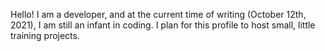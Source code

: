 Hello!
I am a developer, and at the current time of writing (October 12th, 2021), I am still an infant in coding. I plan for this profile to host small, little training projects.
